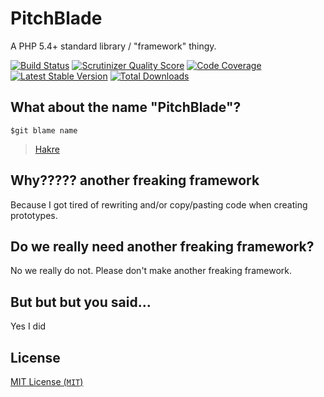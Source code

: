 PitchBlade
=

A PHP 5.4+ standard library / "framework" thingy.

[![Build Status](https://travis-ci.org/PeeHaa/PitchBlade.png?branch=master)](https://travis-ci.org/PeeHaa/PitchBlade)
[![Scrutinizer Quality Score](https://scrutinizer-ci.com/g/PeeHaa/PitchBlade/badges/quality-score.png?s=3263dfd53616b1b39deb4bf5fd6dfe2f4675341e)](https://scrutinizer-ci.com/g/PeeHaa/PitchBlade/)
[![Code Coverage](https://scrutinizer-ci.com/g/PeeHaa/PitchBlade/badges/coverage.png?s=7c742834400a622e573c0598057ca9a6a4578710)](https://scrutinizer-ci.com/g/PeeHaa/PitchBlade/)
[![Latest Stable Version](https://poser.pugx.org/peehaa/pitchblade/v/stable.png)](https://packagist.org/packages/peehaa/pitchblade)
[![Total Downloads](https://poser.pugx.org/peehaa/pitchblade/downloads.png)](https://packagist.org/packages/peehaa/pitchblade)

What about the name "PitchBlade"?
-

`$git blame name`

> [Hakre](https://github.com/hakre)

Why????? another freaking framework
-

Because I got tired of rewriting and/or copy/pasting code when creating prototypes.

Do we really need another freaking framework?
-

No we really do not. Please don't make another freaking framework.

But but but you said...
-

Yes I did

License
-

[MIT License (`MIT`)][MIT]

[MIT]: http://spdx.org/licenses/MIT
